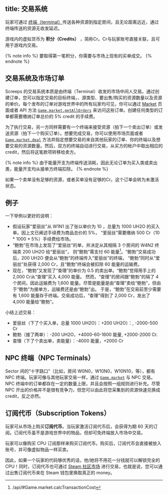 title: 交易系统
---

玩家可通过 [终端（terminal）](/api/#StructureTerminal)传送各种资源到指定房间，且无论距离远近，通过终端传送的资源无收发延迟。

游戏内的虚拟货币为 **积分（Credits）** ，简称Cr。Cr与玩家账号直接关联，且可用于游戏内交易。

{% note info %}
要取得第一笔积分，你需要与市场上现有的买单成交。
{% endnote %}

## 交易系统及市场订单

Screeps 的交易系统本质是由终端（Terminal）收发的市场中间人交易。通过创建订单，您可以指定交易的目标终端，、源类型、要出售/购买的资源数量以及资源的单价。每个发布的订单对游戏世界中的所有玩家均可见，你可以通过 [Market](https://screeps.com/a/#!/market) 页面或者 API 方法 [`Game.market.getAllOrders`](/api/#Game.market.getAllOrders) 来访问这些订单。创建任何类型的订单都需要缴纳订单总价的 5% credit 的手续费。

为了执行交易，另一方同样需要有一个终端来接受资源（拍下一个卖出订单）或发送资源（拍下一个购买订单）。想要完成交易，你可以使用市场页面或者 [`Game.market.deal`](/api/#Game.market.deal) 方法并指定想要交易的来自其他玩家的订单、你的终端以及想要交易的资源数量。然后，双方的终端自动进行交易，从买方的帐户中取出相应的 credit，然后将这笔款项转移给卖方。

{% note info %}
由于能量开支为终端传送消耗，因此无论订单为买入类或卖出类，能量开支均从接单方终端扣除。
{% endnote %}

如果一个卖单没有足够的资源，或者买单没有足够的Cr。这个订单会转为未激活状态。

## 例子

一下举例以更好的说明：

*   假设玩家“爱丽丝”从 W1N1 出了张以单价为 10 ，总量为 1000 UH2O 的买入单。因上文已阐述手续费为商品总价的 5%，
“爱丽丝”需要缴纳 500 Cr（10 * 1000 * 5%）手续费给市场。
*   “鲍勃”在市场上发现了“爱丽丝”的单，并决定从其相隔 3 个房间的 W4N2 终端卖 200 UH2O 给“爱丽丝”，
则“鲍勃”需支付 60 能量[^计算公式]。“鲍勃”交易成功后，200 UH2O 便会从“鲍勃”的终端传入“爱丽丝”的终端，
“鲍勃”同时从“爱丽丝”处获得 2,000 Cr，且“鲍勃”终端会被扣除 60 能量的运输费。
*   现在，“鲍勃”又发现了“查理”的单价为 0.5 的卖出单。“鲍勃”觉得用手上的 2,000 Cr从“查理”买入 4,000 能量。
然而，“查理”的房间跟“鲍勃”的隔了 4 个房间，因此运输费为 1,600 能量。尽管是能量是由“查理”卖给“鲍勃”，但由于“鲍勃”为接单方，运输费还是由“鲍勃”出。
于是，“鲍勃”在交易前至少需要有 1,600 能量存于终端。交易成功后，“查理”得到了 2,000 Cr，发出了 4,000 能量给“鲍勃”。

小结上述交易：

*   爱丽丝（下了个买入单，总量 1000 UH2O）：+200 UH2O）：, -2000-500 Cr
*   鲍勃（接了两单）：-200 UH2O，+4000-60-1600 能量, +2000-2000 Cr.
*   查理（下了个卖出单，卖能量）：-4000 能量，+2000 Cr

## NPC 终端（NPC Terminals）

Sector 间的“十字路口”（比如，房间 W0N0，W10N0，W10N10，等），都有 NPC 终端。玩家可像与其他玩家交易一样，通过 [`Game.market`](/api/#Game.market) 与 NPC 交易。NPC 终端中的订单都存在一定的数量上限，并且会按照一组规则进行补充。尽管 NPC 开出的价格并不是很有竞争力，但您可以由此将您采集到的资源快速兑换成 credit，反之亦然。

## 订阅代币（Subscription Tokens）

玩家可从市场上购买**订阅代币**。当玩家激活订阅代币后，会获得为期 60 天的订阅。订阅代币虽不是游戏世界中的物品，但却可免终端放入市场中交易。

玩家可以像购买 CPU 订阅那样来购买订阅代币。购买后，订阅代币会直接被放入账号，并可像虚拟物品一样买卖。

因此，如果一个玩家的代码够优秀的话，他/她将不用花一分钱就可以解锁完全的 CPU！同时，订阅代币也可通过 [Steam 社区市场](http://steamcommunity.com/market/listings/464350/Subscription%20Token) 进行交易，也就是说，您可以通过出售订阅代币来在 Steam 钱包里换取真正的 money。

[^计算公式]: /api/#Game.market.calcTransactionCost

